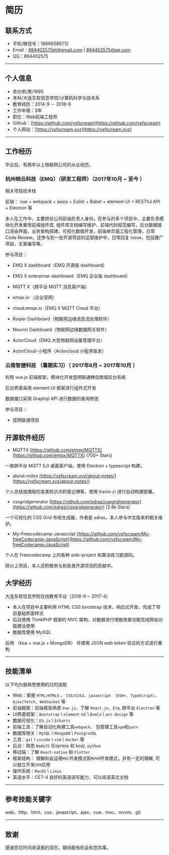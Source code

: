 # 简历

## 联系方式

- 手机/微信号：18669086712
- Email：894402575bt@gmail.com | 894402575@qq.com
- QQ：894402575

---

## 个人信息

- 余仕帆/男/1995
- 本科/大连东软信息学院/计算机科学与技术系
- 教育经历：2014-9 -- 2018-6
- 工作年限：3年
- 职位：Web前端工程师
- Github：[https://github.com/ysfscream](https://github.com/ysfscream)
- 个人网站：[https://ysfscream.xyz](https://ysfscream.xyz)

---

## 工作经历

毕业后，有两年以上物联网公司的从业经历。

### 杭州映云科技（EMQ）（研发工程师）（2017年10月 ~ 至今 ）

相关项目技术栈

前端： vue + webpack + axios + Eslint + Babel + element-UI + RESTful API + Electron 等

本人在工作中，主要担任公司前端负责人身份。在参与的多个项目中，主要负责模块化开发重用前端组件库, 组件库文档编写维护，前端代码规范编写，后台数据接口渲染界面，业务架构搭建，可视化数据开发，前端单页面工程化管理，日常 Code Review。还参与到一些开源项目的运营维护中，日常回复 issue，包括推广项目，文案编写等。

参与项目：

- EMQ X dashboard（EMQ 开源版 dashboard）

- EMQ X enterprise-dashboard（EMQ 企业版 dashboard）

- MQTT X（跨平台 MQTT 消息客户端）

- emqx.io （企业官网）

- cloud.emqx.io（EMQ X MQTT Cloud 平台）

- Kuiper Dashboard（物联网边缘消息流处理软件）

- Neuron Dashboard（物联网边缘数据网关软件）

- ActorCloud（EMQ 大型物联网设备管理平台）

- ActorCloud-小程序（Actorcloud 小程序版本）

### 云南智捷科技 （暑期实习）（ 2017年6月 ~ 2017年10月 ）

利用 vue.js 前端框架，模块化开发昆明联通微信商城后台系统

后台界面采用 element UI 框架进行组件式开发

数据接口采用 Graphql API 进行数据的查询修改

参与项目：

- 昆明联通项目

## 开源软件经历

- MQTTX [https://github.com/emqx/MQTTX](https://github.com/emqx/MQTTX) (700+ Stars)

一款跨平台 MQTT 5.0 桌面客户端，使用 Electron + typescript 构建。

- about-notes [https://ysfscream.xyz/about-notes/](https://ysfscream.xyz/about-notes/)

个人总结或摘取的各类知识点的笔记博客，使用 travis-ci 进行自动构建部署。

- cssgridgenerator [https://github.com/sdras/cssgridgenerator](https://github.com/sdras/cssgridgenerator) (2.8k Stars)

一个可视化的 CSS Grid 布局生成器，作者是 sdras，本人参与中文版本的相关维护。

- My-Freecodecamp-Javascript [https://github.com/ysfscream/My-freeCodecamp-JavaScript](https://github.com/ysfscream/My-freeCodecamp-JavaScript)

个人在 Freecodecamp 上的各种 side-project 和算法练习题源码。

除以上项目，本人还积极参与到各类开源项目的贡献中。

## 大学经历

大连东软信息学院在线教育平台（2016-9 ~ 2017-4）

- 本人在项目中主要利用 HTML CSS bootstrap 技术，响应式开发，完成了项目基础界面样式
- 后台使用 ThinkPHP 框架的 MVC 架构，对数据进行增删改查功能完成网站功能建设使用
- 数据库使用 MySQL

后用 （koa + vue.js + MongoDB） 并使用 JSON web token 验证的方式进行重构

---

## 技能清单

以下均为我熟悉使用的过的技能

- Web：掌握 `HTML/HTML5` 、 `CSS/CSS3`、`javascript （ES6+, TypeScript）`、`Ajax/fetch`、`WebSocket` 等
- 前端框架：前端框架熟悉 `Vue.js`、了解 `React.js`、`Elm`, 跨平台 `Electron` 等
- UI界面框架：`Bootstrap` \ `element-UI` \ `Bumla` \ `ant-design` 等
- 数据可视化：`D3.js` \ `Echarts`
- 前端工具：了解自动化构建工具`webpack`、 包管理工具`npm`和`yarn`
- 数据库相关：`MySQL` \ `MongoDB` \ `PostgreSQL`
- 工具：`git` \ `vscode` \ `vim` \ `docker` 等
- 后台：熟悉 `NodeJS` (Express 和 koa), `python`
- 移动端：了解 `React-native` 和 `Flutter`
- 框架结构： 理解和会运用`MVC`开发模式和`MVVM`开发模式，并有一定的理解, 可以独立开发`SPA`应用
- 操作系统：`MacOS` \ `Linux`
- 英语水平：CET-4 良好的英语读写能力，可以阅读英文文档

---

## 参考技能关键字

web、http、html、css、javascript、ajax、vue、mvc、mvvm、git

---

## 致谢

感谢您花时间阅读我的简历，期待能有机会和您共事。
